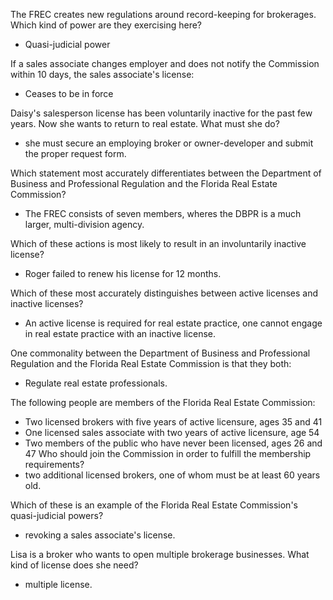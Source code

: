  The FREC creates new regulations around record-keeping for brokerages. Which kind of power are they exercising here?
- Quasi-judicial power 

If a sales associate changes employer and does not notify the Commission within 10 days, the sales associate's license:
- Ceases to be in force 

Daisy's salesperson license has been voluntarily inactive for the past few years. Now she wants to return to real estate. What must she do?
- she must secure an employing broker or owner-developer and submit the proper request form. 

Which statement most accurately differentiates between the Department of Business and Professional Regulation and the Florida Real Estate Commission?
- The FREC consists of seven members, wheres the DBPR is a much larger, multi-division agency. 

Which of these actions is most likely to result in an involuntarily inactive license?
- Roger failed to renew his license for 12 months.

Which of these most accurately distinguishes between active licenses and inactive licenses?
- An active license is required for real estate practice, one cannot engage in real estate practice with an inactive license.

One commonality between the Department of Business and Professional Regulation and the Florida Real Estate Commission is that they both:
- Regulate real estate professionals. 

The following people are members of the Florida Real Estate Commission:
- Two licensed brokers with five years of active licensure, ages 35 and 41
- One licensed sales associate with two years of active licensure, age 54
- Two members of the public who have never been licensed, ages 26 and 47
Who should join the Commission in order to fulfill the membership requirements?
- two additional licensed brokers, one of whom must be at least 60 years old. 

Which of these is an example of the Florida Real Estate Commission's quasi-judicial powers?
- revoking a sales associate's license.

Lisa is a broker who wants to open multiple brokerage businesses. What kind of license does she need?
- multiple license.
